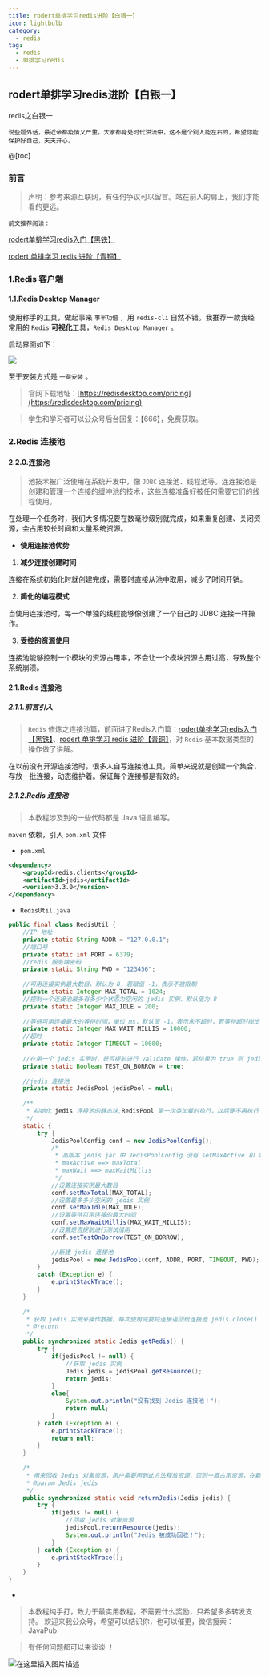 ```yaml
---
title: rodert单排学习redis进阶【白银一】
icon: lightbulb
category:
  - redis
tag:
  - redis
  - 单排学习redis
---
```






## rodert单排学习redis进阶【白银一】

<!-- more -->

redis之白银一

`说些题外话，最近帝都疫情又严重，大家都身处时代洪流中，这不是个别人能左右的，希望你能保护好自己，天天开心。`


@[toc]
### 前言

> 声明：参考来源互联网，有任何争议可以留言。站在前人的肩上，我们才能看的更远。


`前文推荐阅读：`

[rodert单排学习redis入门【黑铁】](https://mp.weixin.qq.com/mp/appmsgalbum?__biz=MzUzNDUyOTY0Nw==&action=getalbum&album_id=1389304118178840577&subscene=126&scenenote=https%3A%2F%2Fmp.weixin.qq.com%2Fs%3F__biz%3DMzUzNDUyOTY0Nw%3D%3D%26mid%3D2247484050%26idx%3D1%26sn%3D5b76110a20c22959fdbbe1f8f367a709%26chksm%3Dfa921192cde59884bd8c810eba099e3d371f7f77f9481d167e76753739fce4ed0111ca343a35%26scene%3D126%26sessionid%3D1593072726%26key%3D2e8f81eda3e54fad73caa3aec9e546eec371260ca3b30cbb0e97ee0d569806699c0e6ac6bc8f1a0a04974a4f03d1e9ce9ae1bc838e0c06e3ac25f682055eca28db3fc0078943eafe783bb4e5e6816f33%26ascene%3D1%26uin%3DMTk1NDc4MzM2Mg%253D%253D%26devicetype%3DWindows%2B10%2Bx64%26version%3D62090070%26lang%3Dzh_CN%26exportkey%3DAYmXGhQITcjoyZn4ey%252Bxo5Q%253D%26pass_ticket%3DguqlwSdMxkC7XLyNJjPoGkvn0U9XOSyfcXnMeGtUYAn8EAUS8reK0TbBSbbW9Nss%26winzoom%3D1#wechat_redirect)

[rodert 单排学习 redis 进阶【青铜】](https://mp.weixin.qq.com/s/S2qZiJG-_HgW3ET9Sl0EAg)

### 1.Redis 客户端
#### 1.1.Redis Desktop Manager
使用称手的工具，做起事来 `事半功倍` ，用 `redis-cli` 自然不错。我推荐一款我经常用的 `Redis` **可视化**工具，`Redis Desktop Manager` 。

启动界面如下：


![](https://imgconvert.csdnimg.cn/aHR0cHM6Ly9zdGF0aWMwMS5pbWdrci5jb20vdGVtcC81MzEyMWYwMGVkNDg0ZTJlYWFkYTZlYWM2NGMzMjE1NC5wbmc?x-oss-process=image/format,png)

至于安装方式是 `一键安装` 。





> 官网下载地址：[https://redisdesktop.com/pricing](https://redisdesktop.com/pricing)

> 学生和学习者可以公众号后台回复：【666】，免费获取。



### 2.Redis 连接池

#### 2.2.0.连接池

> 池技术被广泛使用在系统开发中，像 `JDBC` 连接池、线程池等。连连接池是创建和管理一个连接的缓冲池的技术，这些连接准备好被任何需要它们的线程使用。

在处理一个任务时，我们大多情况要在数毫秒级别就完成，如果重复创建、关闭资源，会占用较长时间和大量系统资源。

- **使用连接池优势**

1. **减少连接创建时间**

连接在系统初始化时就创建完成，需要时直接从池中取用，减少了时间开销。


2. **简化的编程模式**

当使用连接池时，每一个单独的线程能够像创建了一个自己的 JDBC 连接一样操作。

3. **受控的资源使用**

连接池能够控制一个模块的资源占用率，不会让一个模块资源占用过高，导致整个系统崩溃。

#### 2.1.Redis 连接池
##### 2.1.1.前言引入



> `Redis` 修炼之连接池篇，前面讲了Redis入门篇：[rodert单排学习redis入门【黑铁】](https://mp.weixin.qq.com/mp/appmsgalbum?__biz=MzUzNDUyOTY0Nw==&action=getalbum&album_id=1389304118178840577&subscene=126&scenenote=https%3A%2F%2Fmp.weixin.qq.com%2Fs%3F__biz%3DMzUzNDUyOTY0Nw%3D%3D%26mid%3D2247484050%26idx%3D1%26sn%3D5b76110a20c22959fdbbe1f8f367a709%26chksm%3Dfa921192cde59884bd8c810eba099e3d371f7f77f9481d167e76753739fce4ed0111ca343a35%26scene%3D126%26sessionid%3D1593072726%26key%3D2e8f81eda3e54fad73caa3aec9e546eec371260ca3b30cbb0e97ee0d569806699c0e6ac6bc8f1a0a04974a4f03d1e9ce9ae1bc838e0c06e3ac25f682055eca28db3fc0078943eafe783bb4e5e6816f33%26ascene%3D1%26uin%3DMTk1NDc4MzM2Mg%253D%253D%26devicetype%3DWindows%2B10%2Bx64%26version%3D62090070%26lang%3Dzh_CN%26exportkey%3DAYmXGhQITcjoyZn4ey%252Bxo5Q%253D%26pass_ticket%3DguqlwSdMxkC7XLyNJjPoGkvn0U9XOSyfcXnMeGtUYAn8EAUS8reK0TbBSbbW9Nss%26winzoom%3D1#wechat_redirect)、[rodert 单排学习 redis 进阶【青铜】](https://mp.weixin.qq.com/s/S2qZiJG-_HgW3ET9Sl0EAg)，对 `Redis` 基本数据类型的操作做了讲解。


在以前没有开源连接池时，很多人自写连接池工具，简单来说就是创建一个集合，存放一批连接，动态维护着。保证每个连接都是有效的。



##### 2.1.2.Redis 连接池

> 本教程涉及到的一些代码都是 Java 语言编写。


`maven` 依赖，引入 `pom.xml` 文件

- `pom.xml`

```xml
<dependency>
    <groupId>redis.clients</groupId>
    <artifactId>jedis</artifactId>
    <version>3.3.0</version>
</dependency>
```

- `RedisUtil.java`

```java
public final class RedisUtil {
    //IP 地址
    private static String ADDR = "127.0.0.1";
    //端口号
    private static int PORT = 6379;
    //redis 服务端密码
    private static String PWD = "123456";
    
    //可用连接实例最大数目，默认为 8，若赋值 -1，表示不被限制
    private static Integer MAX_TOTAL = 1024;
    //控制一个连接池最多有多少个状态为空闲的 jedis 实例，默认值为 8
    private static Integer MAX_IDLE = 200;
    
    //等待可用连接最大的等待时间，单位 ms，默认值 -1，表示永不超时，若等待超时抛出 JedisConnectionException
    private static Integer MAX_WAIT_MILLIS = 10000;
    //超时
    private static Integer TIMEOUT = 10000;
    
    //在用一个 jedis 实例时，是否提前进行 validate 操作，若结果为 true 则 jedis 实例可用
    private static Boolean TEST_ON_BORROW = true;
    
    //jedis 连接池
    private static JedisPool jedisPool = null;
    
    /**
     * 初始化 jedis 连接池的静态块,RedisPool 第一次类加载时执行，以后便不再执行
     */
    static {
        try {
            JedisPoolConfig conf = new JedisPoolConfig();
            /*
             * 高版本 jedis jar 中 JedisPoolConfig 没有 setMaxActive 和 setMaxWait 属性，因为官方在高版本			   * 中启用了此方法，用以下两个属性替换
             * maxActive ==> maxTotal
             * maxWait ==> maxWaitMillis
             */
            //设置连接实例最大数目
            conf.setMaxTotal(MAX_TOTAL);
            //设置最多多少空闲的 jedis 实例
            conf.setMaxIdle(MAX_IDLE);
            //设置等待可用连接的最大时间
            conf.setMaxWaitMillis(MAX_WAIT_MILLIS);
            //设置是否提前进行测试借用
            conf.setTestOnBorrow(TEST_ON_BORROW);
            
            //新建 jedis 连接池
            jedisPool = new JedisPool(conf, ADDR, PORT, TIMEOUT, PWD);
        }
        catch (Exception e) {
            e.printStackTrace();
        }
    }
    
    /*
     * 获取 jedis 实例来操作数据，每次使用完要将连接返回给连接池 jedis.close()
     * @return
     */
    public synchronized static Jedis getRedis() {
        try {
            if(jedisPool != null) {
                //获取 jedis 实例
                Jedis jedis = jedisPool.getResource();
                return jedis;
            }
            else{
                System.out.println("没有找到 Jedis 连接池！");
                return null;
            }
        } catch (Exception e) {
            e.printStackTrace();
            return null;
        }
    }
    
    /*
     * 用来回收 Jedis 对象资源，用户需要用到此方法释放资源，否则一直占用资源，在新版本中，`returnResource(jedis) 将被废弃不推荐使用，`直接调用 `jedis.close();` 归还连接到连接池。
     * @param Jedis jedis
     */
    public synchronized static void returnJedis(Jedis jedis) {
        try {
            if(jedis != null) {
                //回收 jedis 对象资源
                jedisPool.returnResource(jedis);
                System.out.println("Jedis 被成功回收！");
            }
        } catch (Exception e) {
            e.printStackTrace();
        }
    }
}
```

-


> 本教程纯手打，致力于最实用教程，不需要什么奖励，只希望多多转发支持。
> 欢迎来我公众号，希望可以结识你，也可以催更，微信搜索：JavaPub

> 有任何问题都可以来谈谈 ！

![在这里插入图片描述](https://javapub-common-oss.oss-cn-beijing.aliyuncs.com/javapub/2024%2F06%2F15%2F20240615-091043.jpeg)

